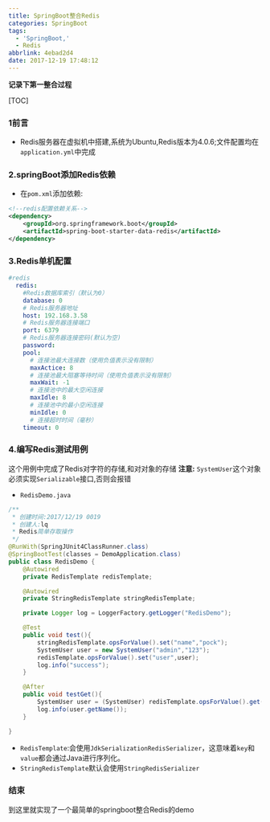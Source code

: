 ```yaml
---
title: SpringBoot整合Redis
categories: SpringBoot
tags:
  - 'SpringBoot,'
  - Redis
abbrlink: 4ebad2d4
date: 2017-12-19 17:48:12
---
```


**记录下第一整合过程**
<!-- more -->

[TOC]
### 1前言

- Redis服务器在虚拟机中搭建,系统为Ubuntu,Redis版本为4.0.6;文件配置均在`application.yml`中完成

### 2.springBoot添加Redis依赖
- 在`pom.xml`添加依赖:
```xml
<!--redis配置依赖关系-->
<dependency>
	<groupId>org.springframework.boot</groupId>
	<artifactId>spring-boot-starter-data-redis</artifactId>
</dependency>
```

### 3.Redis单机配置
```yml
#redis
  redis:
    #Redis数据库索引（默认为0）
    database: 0
    # Redis服务器地址
    host: 192.168.3.58
    # Redis服务器连接端口
    port: 6379
    # Redis服务器连接密码(默认为空)
    password:
    pool:
      # 连接池最大连接数（使用负值表示没有限制）
      maxActice: 8
      # 连接池最大阻塞等待时间（使用负值表示没有限制）
      maxWait: -1
      # 连接池中的最大空闲连接
      maxIdle: 8
      # 连接池中的最小空闲连接
      minIdle: 0
      # 连接超时时间（毫秒）
    timeout: 0
```

### 4.编写Redis测试用例

这个用例中完成了Redis对字符的存储,和对对象的存储
**注意:** `SystemUser`这个对象必须实现`Serializable`接口,否则会报错

- `RedisDemo.java`

```java
/**
 * 创建时间:2017/12/19 0019
 * 创建人:lq
 * Redis简单存取操作
 */
@RunWith(SpringJUnit4ClassRunner.class)
@SpringBootTest(classes = DemoApplication.class)
public class RedisDemo {
    @Autowired
    private RedisTemplate redisTemplate; 

    @Autowired
    private StringRedisTemplate stringRedisTemplate;

    private Logger log = LoggerFactory.getLogger("RedisDemo");

    @Test
    public void test(){
        stringRedisTemplate.opsForValue().set("name","pock");
        SystemUser user = new SystemUser("admin","123");
        redisTemplate.opsForValue().set("user",user);
        log.info("success");
    }

    @After
    public void testGet(){
        SystemUser user = (SystemUser) redisTemplate.opsForValue().get("user");
        log.info(user.getName());
    }

}
```
- `RedisTemplate`:会使用`JdkSerializationRedisSerializer`，这意味着`key`和`value`都会通过Java进行序列化。 
- `StringRedisTemplate`默认会使用`StringRedisSerializer`

### 结束
到这里就实现了一个最简单的springboot整合Redis的demo






